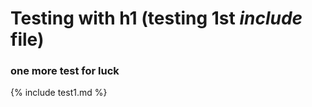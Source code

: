 # Testing with h1 (testing 1st *include* file)

### one more test for luck


{% include test1.md %}
